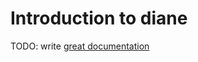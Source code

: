 # Introduction to diane

TODO: write [great documentation](http://jacobian.org/writing/what-to-write/)
